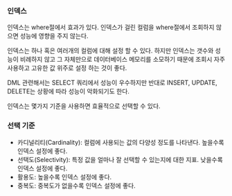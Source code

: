 ### 인덱스
인덱스는 where절에서 효과가 있다. 인덱스가 걸린 컬럼을 where절에서 조회하지 않으면 성능에 영향을 주지 않는다.

인덱스는 하나 혹은 여러개의 컬럼에 대해 설정 할 수 있다. 하지만 인덱스는 갯수와 성능이 비례하지 않고 그 자체만으로 데이터베이스 메모리를 소모하기 때문에 조회시 자주 사용하고 고유한 값 위주로 설정 하는 것이 좋다.

DML 관련해서는 SELECT 쿼리에서 성능이 우수하지만 반대로 INSERT, UPDATE, DELETE는 상황에 따라 성능이 악화되기도 한다.

인덱스는 몇가지 기준을 사용하면 효율적으로 선택할 수 있다.

### 선택 기준
* 카디널리티(Cardinality): 컬럼에 사용되는 값의 다양성 정도를 나타낸다. 높을수록 인덱스 설정에 좋다.
* 선택도(Selectivity): 특정 값을 얼마나 잘 선택할 수 있는지에 대한 지표. 낮을수록 인덱스 설정에 좋다.
* 활용도: 높을수록 인덱스 설정에 좋다.
* 중복도: 중복도가 없을수록 인덱스 설정에 좋다.
